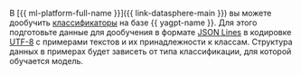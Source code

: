 В [{{ ml-platform-full-name }}]({{ link-datasphere-main }}) вы можете дообучить [классификаторы](../../foundation-models/concepts/classifier/index.md) на базе {{ yagpt-name }}. Для этого подготовьте данные для дообучения в формате [JSON Lines](https://jsonlines.org/) в кодировке [UTF-8](https://ru.wikipedia.org/wiki/UTF-8) c примерами текстов и их принадлежности к классам. Структура данных в примерах будет зависеть от типа классификации, для которой обучается модель.